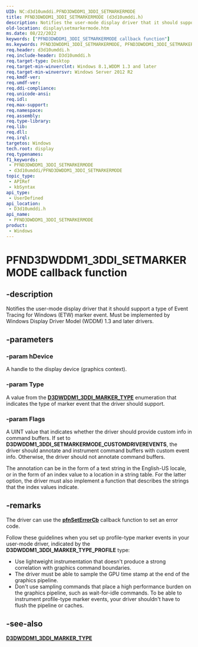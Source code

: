 ```yaml
---
UID: NC:d3d10umddi.PFND3DWDDM1_3DDI_SETMARKERMODE
title: PFND3DWDDM1_3DDI_SETMARKERMODE (d3d10umddi.h)
description: Notifies the user-mode display driver that it should support a type of Event Tracing for Windows (ETW) marker event. Must be implemented by Windows Display Driver Model (WDDM) 1.3 and later drivers.
old-location: display\setmarkermode.htm
ms.date: 08/22/2022
keywords: ["PFND3DWDDM1_3DDI_SETMARKERMODE callback function"]
ms.keywords: PFND3DWDDM1_3DDI_SETMARKERMODE, PFND3DWDDM1_3DDI_SETMARKERMODE callback, SetMarkerMode, SetMarkerMode callback function [Display Devices], d3d10umddi/SetMarkerMode, display.setmarkermode
req.header: d3d10umddi.h
req.include-header: D3d10umddi.h
req.target-type: Desktop
req.target-min-winverclnt: Windows 8.1,WDDM 1.3 and later
req.target-min-winversvr: Windows Server 2012 R2
req.kmdf-ver: 
req.umdf-ver: 
req.ddi-compliance: 
req.unicode-ansi: 
req.idl: 
req.max-support: 
req.namespace: 
req.assembly: 
req.type-library: 
req.lib: 
req.dll: 
req.irql: 
targetos: Windows
tech.root: display
req.typenames: 
f1_keywords:
 - PFND3DWDDM1_3DDI_SETMARKERMODE
 - d3d10umddi/PFND3DWDDM1_3DDI_SETMARKERMODE
topic_type:
 - APIRef
 - kbSyntax
api_type:
 - UserDefined
api_location:
 - D3d10umddi.h
api_name:
 - PFND3DWDDM1_3DDI_SETMARKERMODE
product:
 - Windows
---
```


# PFND3DWDDM1_3DDI_SETMARKERMODE callback function

## -description

Notifies the user-mode display driver that it should support a type of Event Tracing for Windows (ETW) marker event. Must be implemented by Windows Display Driver Model (WDDM) 1.3 and later drivers.

## -parameters

### -param hDevice

A handle to the display device (graphics context).

### -param Type

A value from the [**D3DWDDM1_3DDI_MARKER_TYPE**](ne-d3d10umddi-d3dwddm1_3ddi_marker_type.md) enumeration that indicates the type of marker event  that the driver should support.

### -param Flags

A UINT value that indicates whether the driver should provide custom info in command buffers. If set to **D3DWDDM1_3DDI_SETMARKERMODE_CUSTOMDRIVEREVENTS**, the driver should annotate and instrument command buffers with custom event info. Otherwise, the driver should not annotate command buffers.

The annotation can be in the form of a text string in the English-US locale, or in the form of an index value to a location in a string table. For the latter option, the driver must also implement a function that describes the strings that the index values indicate.

## -remarks

The driver can use the [**pfnSetErrorCb**](nc-d3d10umddi-pfnd3d10ddi_seterror_cb.md) callback function to set an error code.

Follow these guidelines when you set up profile-type marker events in your user-mode driver, indicated by the **D3DWDDM1_3DDI_MARKER_TYPE_PROFILE** type:

* Use lightweight instrumentation that doesn't produce a strong correlation with graphics command boundaries.
* The driver must be able to sample the GPU time stamp at the end of the graphics pipeline.
* Don't use sampling commands that place a high performance burden on the graphics pipeline, such as wait-for-idle commands. To be able to instrument profile-type marker events, your driver shouldn't have to flush the pipeline or caches.

## -see-also

[**D3DWDDM1_3DDI_MARKER_TYPE**](ne-d3d10umddi-d3dwddm1_3ddi_marker_type.md)

